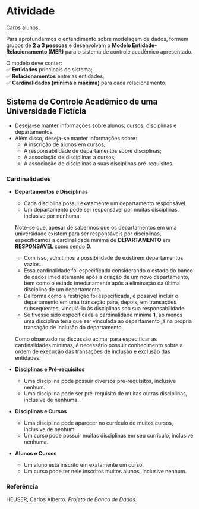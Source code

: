 # **Atividade** 

Caros alunos,  

Para aprofundarmos o entendimento sobre modelagem de dados, formem grupos de **2 a 3 pessoas** e desenvolvam o **Modelo Entidade-Relacionamento (MER)** para o sistema de controle acadêmico apresentado.  

O modelo deve conter:  
✅ **Entidades** principais do sistema;  
✅ **Relacionamentos** entre as entidades;  
✅ **Cardinalidades (mínima e máxima)** para cada relacionamento.  


## **Sistema de Controle Acadêmico de uma Universidade Fictícia** 
- Deseja-se manter informações sobre alunos, cursos, disciplinas e departamentos.  
- Além disso, deseja-se manter informações sobre:  
  - A inscrição de alunos em cursos;  
  - A responsabilidade de departamentos sobre disciplinas;  
  - A associação de disciplinas a cursos;  
  - A associação de disciplinas a suas disciplinas pré-requisitos.  

### **Cardinalidades**  

- **Departamentos e Disciplinas**  
  - Cada disciplina possui exatamente um departamento responsável.  
  - Um departamento pode ser responsável por muitas disciplinas, inclusive por nenhuma.  

  Note-se que, apesar de sabermos que os departamentos em uma universidade existem para ser responsáveis por disciplinas, especificamos a cardinalidade mínima de **DEPARTAMENTO** em **RESPONSÁVEL** como sendo **0**.  
  - Com isso, admitimos a possibilidade de existirem departamentos vazios.  
  - Essa cardinalidade foi especificada considerando o estado do banco de dados imediatamente após a criação de um novo departamento, bem como o estado imediatamente após a eliminação da última disciplina de um departamento.  
  - Da forma como a restrição foi especificada, é possível incluir o departamento em uma transação para, depois, em transações subsequentes, vinculá-lo às disciplinas sob sua responsabilidade.  
  - Se tivesse sido especificada a cardinalidade mínima **1**, ao menos uma disciplina teria que ser vinculada ao departamento já na própria transação de inclusão do departamento.  

  Como observado na discussão acima, para especificar as cardinalidades mínimas, é necessário possuir conhecimento sobre a ordem de execução das transações de inclusão e exclusão das entidades.  

- **Disciplinas e Pré-requisitos**  
  - Uma disciplina pode possuir diversos pré-requisitos, inclusive nenhum.  
  - Uma disciplina pode ser pré-requisito de muitas outras disciplinas, inclusive de nenhuma.  

- **Disciplinas e Cursos**  
  - Uma disciplina pode aparecer no currículo de muitos cursos, inclusive de nenhum.  
  - Um curso pode possuir muitas disciplinas em seu currículo, inclusive nenhuma.  

- **Alunos e Cursos**  
  - Um aluno está inscrito em exatamente um curso.  
  - Um curso pode ter nele inscritos muitos alunos, inclusive nenhum.  

### **Referência**  

HEUSER, Carlos Alberto. *Projeto de Banco de Dados*.

